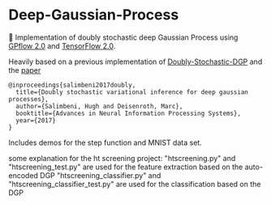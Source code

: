 # Deep-Gaussian-Process
🤿 Implementation of doubly stochastic deep Gaussian Process using [GPflow 2.0](https://github.com/GPflow/GPflow) and [TensorFlow 2.0](https://github.com/tensorflow/tensorflow).

Heavily based on a previous implementation of [Doubly-Stochastic-DGP](https://github.com/ICL-SML/Doubly-Stochastic-DGP) and the [paper](https://arxiv.org/abs/1705.08933)

```
@inproceedings{salimbeni2017doubly, 
  title={Doubly stochastic variational inference for deep gaussian processes}, 
  author={Salimbeni, Hugh and Deisenroth, Marc}, 
  booktitle={Advances in Neural Information Processing Systems}, 
  year={2017} 
}
```

Includes demos for the step function and MNIST data set.



some explanation for the ht screening project:
"htscreening.py" and "htscreening_test.py" are used for the feature extraction based on the auto-encoded DGP
"htscreening_classifier.py" and "htscreening_classifier_test.py" are used for the classification based on the DGP
